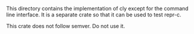This directory contains the implementation of cly except for the command line interface.
It is a separate crate so that it can be used to test repr-c.

This crate does not follow semver. Do not use it.
